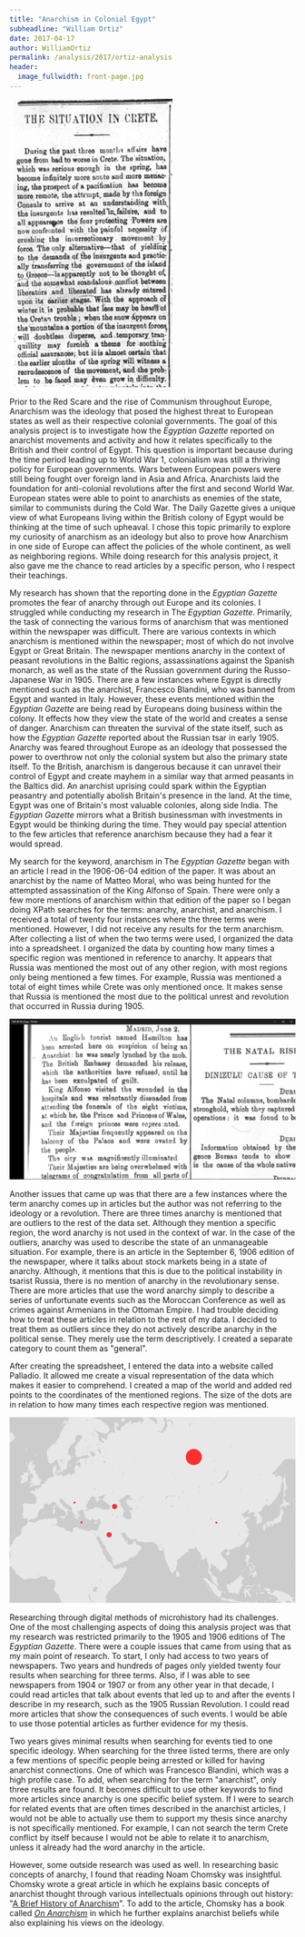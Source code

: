 ```yaml
---
title: "Anarchism in Colonial Egypt"
subheadline: "William Ortiz"
date: 2017-04-17
author: WilliamOrtiz
permalink: /analysis/2017/ortiz-analysis
header:
  image_fullwidth: front-page.jpg
---
```

![ortizCrete](ortizCrete.png)

Prior to the Red Scare and the rise of Communism throughout Europe, Anarchism was the ideology that posed the highest threat to European states as well as their respective colonial governments. The goal of this analysis project is to investigate how the *Egyptian Gazette* reported on anarchist movements and activity and how it relates specifically to the British and their control of Egypt. This question is important because during the time period leading up to World War 1, colonialism was still a thriving policy for European governments. Wars between European powers were still being fought over foreign land in Asia and Africa. Anarchists laid the foundation for anti-colonial revolutions after the first and second World War. European states were able to point to anarchists as enemies of the state, similar to communists during the Cold War. The Daily Gazette gives a unique view of what Europeans living within the British colony of Egypt would be thinking at the time of such upheaval. I chose this topic primarily to explore my curiosity of anarchism as an ideology but also to prove how Anarchism in one side of Europe can affect the policies of the whole continent, as well as neighboring regions. While doing research for this analysis project, it also gave me the chance to read articles by a specific person, who I respect their teachings.

My research has shown that the reporting done in the *Egyptian Gazette* promotes the fear of anarchy through out Europe and its colonies. I struggled while conducting my research in The *Egyptian Gazette*. Primarily, the task of connecting the various forms of anarchism that was mentioned within the newspaper was difficult. There are various contexts in which anarchism is mentioned within the newspaper; most of which do not involve Egypt or Great Britain. The newspaper mentions anarchy in the context of peasant revolutions in the Baltic regions, assassinations against the Spanish monarch, as well as the state of the Russian government during the Russo-Japanese War in 1905. There are a few instances where Egypt is directly mentioned such as the anarchist, Francesco Blandini, who was banned from Egypt and wanted in Italy. However, these events mentioned within the *Egyptian Gazette* are being read by Europeans doing business within the colony. It effects how they view the state of the world and creates a sense of danger. Anarchism can threaten the survival of the state itself, such as how the *Egyptian Gazette* reported about the Russian tsar in early 1905. Anarchy was feared throughout Europe as an ideology that possessed the power to overthrow not only the colonial system but also the primary state itself. To the British, anarchism is dangerous because it can unravel their control of Egypt and create mayhem in a similar way that armed peasants in the Baltics did. An anarchist uprising could spark within the Egyptian peasantry and potentially abolish Britain's presence in the land. At the time, Egypt was one of Britain's most valuable colonies, along side India. The *Egyptian Gazette* mirrors what a British businessman with investments in Egypt would be thinking during the time. They would pay special attention to the few articles that reference anarchism because they had a fear it would spread.

My search for the keyword, anarchism in The *Egyptian Gazette* began with an article I read in the 1906-06-04 edition of the paper. It was about an anarchist by the name of Matteo Moral, who was being hunted for the attempted assassination of the King Alfonso of Spain. There were only a few more mentions of anarchism within that edition of the paper so I began doing XPath searches for the terms: anarchy, anarchist, and anarchism. I received a total of twenty four instances where the three terms were mentioned. However, I did not receive any results for the term anarchism. After collecting a list of when the two terms were used, I organized the data into a spreadsheet. I organized the data by counting how many times a specific region was mentioned in reference to anarchy. It appears that Russia was mentioned the most out of any other region, with most regions only being mentioned a few times. For example, Russia was mentioned a total of eight times while Crete was only mentioned once. It makes sense that Russia is mentioned the most due to the political unrest and revolution that occurred in Russia during 1905.

![Anarchist Arrested](Anarchist-Arrested.png)

Another issues that came up was that there are a few instances where the term anarchy comes up in articles but the author was not referring to the ideology or a revolution. There are three times anarchy is mentioned that are outliers to the rest of the data set. Although they mention a specific region, the word anarchy is not used in the context of war. In the case of the outliers, anarchy was used to describe the state of an unmanageable situation. For example, there is an article in the September 6, 1906 edition of the newspaper, where it talks about stock markets being in a state of anarchy. Although, it mentions that this is due to the political instability in tsarist Russia, there is no mention of anarchy in the revolutionary sense. There are more articles that use the word anarchy simply to describe a series of unfortunate events such as the Moroccan Conference as well as crimes against Armenians in the Ottoman Empire. I had trouble deciding how to treat these articles in relation to the rest of my data. I decided to treat them as outliers since they do not actively describe anarchy in the political sense. They merely use the term descriptively. I created a separate category to count them as "general".

After creating the spreadsheet, I entered the data into a website called Palladio. It allowed me create a visual representation of the data which makes it easier to comprehend. I created a map of the world and added red points to the coordinates of the mentioned regions. The size of the dots are in relation to how many times each
respective region was mentioned.

![Visual Representation](OrtizVisualRepresentation.png)

Researching through digital methods of microhistory had its challenges. One of the most challenging aspects of doing this analysis project was that my research was restricted primarily to the 1905 and 1906 editions of The *Egyptian Gazette*. There were a couple issues that came from using that as my main point of research. To start, I only had access to two years of newspapers. Two years and hundreds of pages only yielded twenty four results when searching for three terms. Also, if I was able to see newspapers from 1904 or 1907 or from any other year in that decade, I could read articles that talk about events that led up to and after the events I describe in my research, such as the 1905 Russian Revolution. I could read more articles that show the consequences of such events. I would be able to use those potential articles as further evidence for my thesis.

Two years gives minimal results when searching for events tied to one specific ideology. When searching for the three listed terms, there are only a few mentions of specific people being arrested or killed for having anarchist connections. One of which was Francesco Blandini, which was a high profile case. To add, when searching for the term "anarchist", only three results are found. It becomes difficult to use other keywords to find more articles since anarchy is one specific belief system. If I were to search for related events that are often times described in the anarchist articles, I would not be able to actually use them to support my thesis since anarchy is not specifically mentioned. For example, I can not search the term Crete conflict by itself because I would not be able to relate it to anarchism, unless it already had the word anarchy in the article.

However, some outside research was used as well. In researching basic concepts of anarchy, I found that reading Noam Chomsky was insightful. Chomsky wrote a great article in which he explains basic concepts of anarchist thought through various intellectuals opinions through out history: "[A Brief History of Anarchism](http://inthesetimes.com/article/16081/a_history_of_anarchism/)". To add to the article, Chomsky has a book called *[On Anarchism](https://www.yumpu.com/en/document/view/25655902/chomsky-on-anarchismpdf-zine-library)* in which he further explains anarchist beliefs while also explaining his views on the ideology.
